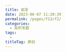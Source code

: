 ```yaml
---
title: 前言
date: 2023-06-07 11:20:39
permalink: /pages/f12cf2/
categories:
  - 系列专题
tags:
  - 
titleTag: 原创
---
```


